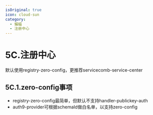 ```yaml
---
isOriginal: true
icon: cloud-sun
category:
  - 蝙蝠
  - 注册中心
---
```


# 5C.注册中心

默认使用registry-zero-config，更推荐servicecomb-service-center

## 5C.1.zero-config事项

* registry-zero-config最简单，但默认不支持handler-publickey-auth
* auth9-provider可根据schemaId做白名单，以支持zero-config
